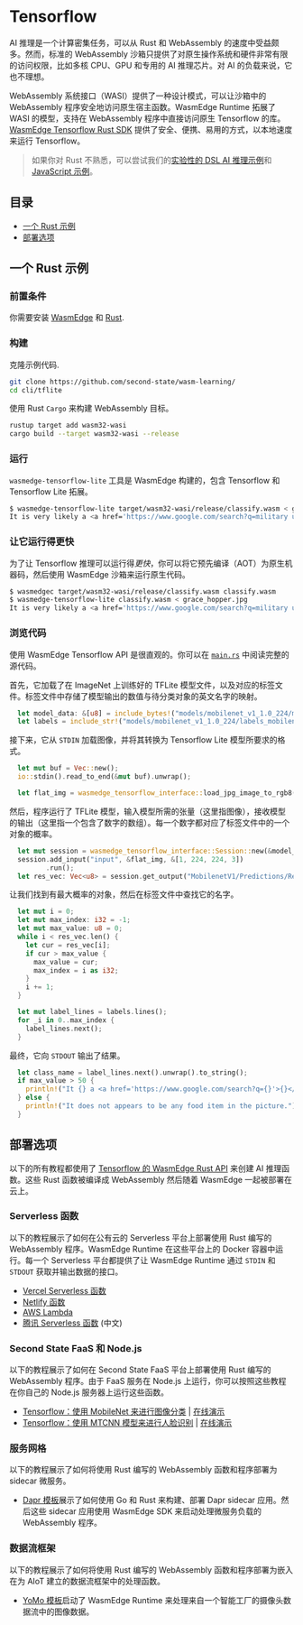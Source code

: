 # Tensorflow

AI 推理是一个计算密集任务，可以从 Rust 和 WebAssembly 的速度中受益颇多。然而，标准的 WebAssembly 沙箱只提供了对原生操作系统和硬件非常有限的访问权限，比如多核 CPU、GPU 和专用的 AI 推理芯片。对 AI 的负载来说，它也不理想。

WebAssembly 系统接口（WASI）提供了一种设计模式，可以让沙箱中的 WebAssembly 程序安全地访问原生宿主函数。WasmEdge Runtime 拓展了 WASI 的模型，支持在 WebAssembly 程序中直接访问原生 Tensorflow 的库。[WasmEdge Tensorflow Rust SDK](https://github.com/second-state/wasmedge_tensorflow_interface) 提供了安全、便携、易用的方式，以本地速度来运行 Tensorflow。

> 如果你对 Rust 不熟悉，可以尝试我们的[实验性的 DSL AI 推理示例](https://github.com/second-state/wasm-learning/tree/master/cli/classify_yml)和 [JavaScript 示例](../js/tensorflow.md)。

## 目录

* [一个 Rust 示例](#a-rust-example)
* [部署选项](#deployment-options)

## 一个 Rust 示例

### 前置条件

你需要安装 [WasmEdge](../../start/install.md) 和 [Rust](https://www.rust-lang.org/tools/install).

### 构建

克隆示例代码.

```bash
git clone https://github.com/second-state/wasm-learning/
cd cli/tflite
```

使用 Rust `Cargo` 来构建 WebAssembly 目标。

```bash
rustup target add wasm32-wasi
cargo build --target wasm32-wasi --release
```

### 运行

`wasmedge-tensorflow-lite` 工具是 WasmEdge 构建的，包含 Tensorflow 和 Tensorflow Lite 拓展。

```bash
$ wasmedge-tensorflow-lite target/wasm32-wasi/release/classify.wasm < grace_hopper.jpg
It is very likely a <a href='https://www.google.com/search?q=military uniform'>military uniform</a> in the picture
```

### 让它运行得更快

为了让 Tensorflow 推理可以运行得*更快*，你可以将它预先编译（AOT）为原生机器码，然后使用 WasmEdge 沙箱来运行原生代码。

```bash
$ wasmedgec target/wasm32-wasi/release/classify.wasm classify.wasm
$ wasmedge-tensorflow-lite classify.wasm < grace_hopper.jpg
It is very likely a <a href='https://www.google.com/search?q=military uniform'>military uniform</a> in the picture
```

### 浏览代码

使用 WasmEdge Tensorflow API 是很直观的。你可以在 [`main.rs`](https://github.com/second-state/wasm-learning/blob/master/cli/tflite/src/main.rs) 中阅读完整的源代码。

首先，它加载了在 ImageNet 上训练好的 TFLite 模型文件，以及对应的标签文件。标签文件中存储了模型输出的数值与待分类对象的英文名字的映射。

```rust
  let model_data: &[u8] = include_bytes!("models/mobilenet_v1_1.0_224/mobilenet_v1_1.0_224_quant.tflite");
  let labels = include_str!("models/mobilenet_v1_1.0_224/labels_mobilenet_quant_v1_224.txt");
```

接下来，它从 `STDIN` 加载图像，并将其转换为 Tensorflow Lite 模型所要求的格式。

```rust
  let mut buf = Vec::new();
  io::stdin().read_to_end(&mut buf).unwrap();

  let flat_img = wasmedge_tensorflow_interface::load_jpg_image_to_rgb8(&buf, 224, 224);
```

然后，程序运行了 TFLite 模型，输入模型所需的张量（这里指图像），接收模型的输出（这里指一个包含了数字的数组）。每一个数字都对应了标签文件中的一个对象的概率。

```rust
  let mut session = wasmedge_tensorflow_interface::Session::new(&model_data, wasmedge_tensorflow_interface::ModelType::TensorFlowLite);
  session.add_input("input", &flat_img, &[1, 224, 224, 3])
         .run();
  let res_vec: Vec<u8> = session.get_output("MobilenetV1/Predictions/Reshape_1");
```

让我们找到有最大概率的对象，然后在标签文件中查找它的名字。

```rust
  let mut i = 0;
  let mut max_index: i32 = -1;
  let mut max_value: u8 = 0;
  while i < res_vec.len() {
    let cur = res_vec[i];
    if cur > max_value {
      max_value = cur;
      max_index = i as i32;
    }
    i += 1;
  }

  let mut label_lines = labels.lines();
  for _i in 0..max_index {
    label_lines.next();
  }
```

最终，它向 `STDOUT` 输出了结果。

```rust
  let class_name = label_lines.next().unwrap().to_string();
  if max_value > 50 {
    println!("It {} a <a href='https://www.google.com/search?q={}'>{}</a> in the picture", confidence.to_string(), class_name, class_name);
  } else {
    println!("It does not appears to be any food item in the picture.");
  }
```

## 部署选项

以下的所有教程都使用了 [Tensorflow 的 WasmEdge Rust API](https://github.com/second-state/wasmedge_tensorflow_interface) 来创建 AI 推理函数。这些 Rust 函数被编译成 WebAssembly 然后随着 WasmEdge 一起被部署在云上。

### Serverless 函数

以下的教程展示了如何在公有云的 Serverless 平台上部署使用 Rust 编写的 WebAssembly 程序。WasmEdge Runtime 在这些平台上的 Docker 容器中运行。每一个 Serverless 平台都提供了让 WasmEdge Runtime 通过 `STDIN` 和 `STDOUT` 获取并输出数据的接口。

* [Vercel Serverless 函数](https://www.secondstate.io/articles/vercel-wasmedge-webassembly-rust/)
* [Netlify 函数](https://www.secondstate.io/articles/netlify-wasmedge-webassembly-rust-serverless/)
* [AWS Lambda](https://github.com/second-state/aws-lambda-wasm-runtime)
* [腾讯 Serverless 函数](https://github.com/second-state/tencent-scf-wasm-runtime) (中文)

### Second State FaaS 和 Node.js

以下的教程展示了如何在 Second State FaaS 平台上部署使用 Rust 编写的 WebAssembly 程序。由于 FaaS 服务在 Node.js 上运行，你可以按照这些教程在你自己的 Node.js 服务器上运行这些函数。

* [Tensorflow：使用 MobileNet 来进行图像分类](https://www.secondstate.io/articles/faas-image-classification/) | [在线演示](https://second-state.github.io/wasm-learning/faas/mobilenet/html/index.html)
* [Tensorflow：使用 MTCNN 模型来进行人脸识别](https://www.secondstate.io/articles/faas-face-detection/) | [在线演示](https://second-state.github.io/wasm-learning/faas/mtcnn/html/index.html)

### 服务网格

以下的教程展示了如何将使用 Rust 编写的 WebAssembly 函数和程序部署为 sidecar 微服务。

* [Dapr 模板](https://github.com/second-state/dapr-wasm)展示了如何使用 Go 和 Rust 来构建、部署 Dapr  sidecar 应用。然后这些 sidecar 应用使用 WasmEdge SDK 来启动处理微服务负载的 WebAssembly 程序。

### 数据流框架

以下的教程展示了如何将使用 Rust 编写的 WebAssembly 函数和程序部署为嵌入在为 AIoT 建立的数据流框架中的处理函数。

* [YoMo 模板](https://www.secondstate.io/articles/yomo-wasmedge-real-time-data-streams/)启动了 WasmEdge Runtime 来处理来自一个智能工厂的摄像头数据流中的图像数据。
